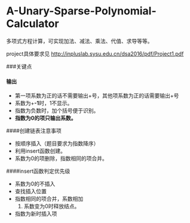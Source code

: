# A-Unary-Sparse-Polynomial-Calculator
多项式方程计算，可实现加法、减法、乘法、代值、求导等等。

project具体要求见 http://inpluslab.sysu.edu.cn/dsa2016/pdf/Project1.pdf

###关键点
#### 输出
- 第一项系数为正的话不需要输出+号，其他项系数为正的话需要输出+号
- 系数为+**-1**时，1不显示。
- 指数为负数时，加个括号便于识别。
- **指数为0的项只输出系数。**

####创建链表注意事项
- 按顺序插入（题目要求为指数降序）
- 利用insert函数创建。
- 系数为0的项删除，指数相同的项合并。

####insert函数判定优先级
- 系数为0的不插入
- 查找插入位置
- 指数相同的项合并，系数相加
	1. 系数变为0时释放结点。
- 指数为新时插入项

